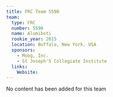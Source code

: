 ```yaml
---
title: FRC Team 5590
team:
  type: FRC
  number: 5590
  name: Alumiboti
  rookie_year: 2015
  location: Buffalo, New York, USA
  sponsors:
    - Moog, Inc.
    - St Joseph'S Collegiate Institute
  links:
    Website: 
---
```

No content has been added for this team